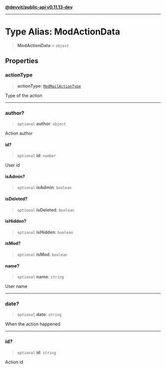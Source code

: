 [**@devvit/public-api v0.11.13-dev**](../../README.md)

---

# Type Alias: ModActionData

> **ModActionData** = `object`

## Properties

<a id="actiontype"></a>

### actionType

> **actionType**: [`ModMailActionType`](../enumerations/ModMailActionType.md)

Type of the action

---

<a id="author"></a>

### author?

> `optional` **author**: `object`

Action author

#### id?

> `optional` **id**: `number`

User id

#### isAdmin?

> `optional` **isAdmin**: `boolean`

#### isDeleted?

> `optional` **isDeleted**: `boolean`

#### isHidden?

> `optional` **isHidden**: `boolean`

#### isMod?

> `optional` **isMod**: `boolean`

#### name?

> `optional` **name**: `string`

User name

---

<a id="date"></a>

### date?

> `optional` **date**: `string`

When the action happened

---

<a id="id"></a>

### id?

> `optional` **id**: `string`

Action id

